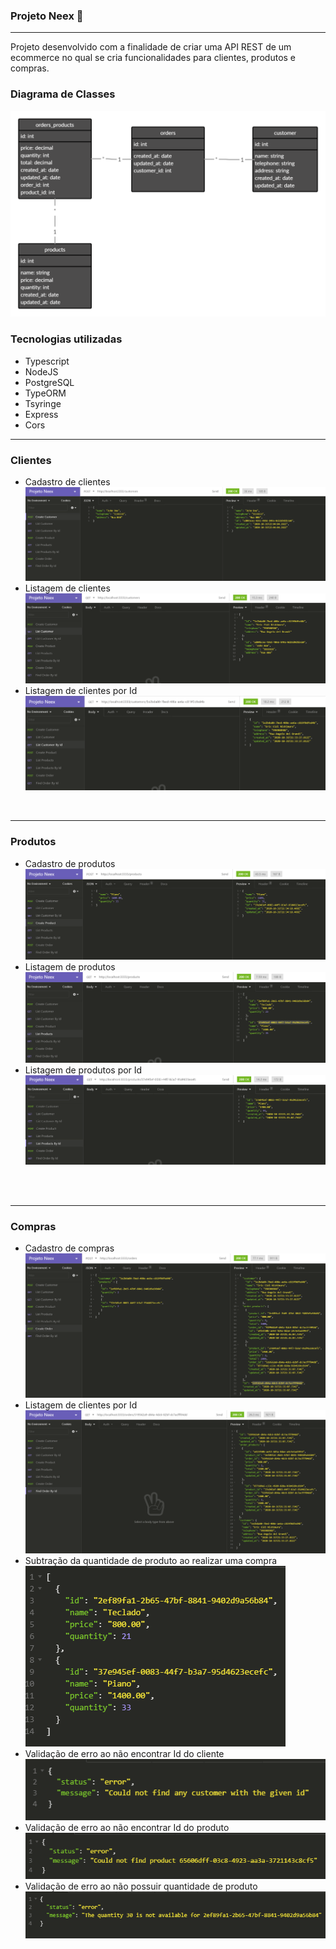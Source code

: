 ### Projeto Neex 🔨

<hr>

Projeto desenvolvido com a finalidade de criar uma API REST de um ecommerce no qual se cria funcionalidades para clientes, produtos e compras.

### Diagrama de Classes

  ![picture](imgs/class-diagram.png)

### Tecnologias utilizadas
  - Typescript
  - NodeJS
  - PostgreSQL
  - TypeORM
  - Tsyringe
  - Express
  - Cors

<hr>

### Clientes
  - Cadastro de clientes
  ![picture](imgs/customer-post.PNG)
  - Listagem de clientes
  ![picture](imgs/customer-get.PNG)
  - Listagem de clientes por Id
  ![picture](imgs/customer-getbyid.PNG)





  <br />

  <hr>

### Produtos
  - Cadastro de produtos
  ![picture](imgs/products-post.PNG)
  - Listagem de produtos
  ![picture](imgs/products-get.PNG)
  - Listagem de produtos por Id
  ![picture](imgs/products-getbyid.PNG)






  <br />
  <br />

<hr>

### Compras
  - Cadastro de compras
  ![picture](imgs/orders-post.PNG)
  - Listagem de clientes por Id
  ![picture](imgs/orders-getbyid.PNG)
  - Subtração da quantidade de produto ao realizar uma compra
  ![picture](imgs/product-subtract.PNG)
  - Validação de erro ao não encontrar Id do cliente
  ![picture](imgs/error-customer-id.PNG)
  - Validação de erro ao não encontrar Id do produto
  ![picture](imgs/error-productid.PNG)
  - Validação de erro ao não possuir quantidade de produto
  ![picture](imgs/error-productgreaterlength.PNG)










  <br />





